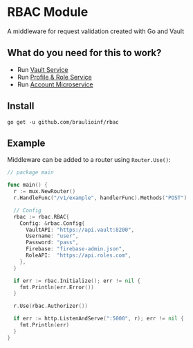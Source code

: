 # RBAC Module

A middleware for request validation created with Go and Vault

## What do you need for this to work?

* Run [Vault Service](https://github.com/braulioinf/vault-poc)
* Run [Profile & Role Service](https://github.com/braulioinf/dummy_roles_profiles)
* Run [Account Microservice](https://github.com/ExponentialEducation/account-microservice)

## Install

`go get -u github.com/braulioinf/rbac`

## Example

Middleware can be added to a router using `Router.Use()`:

```go
// package main

func main() {
  r := mux.NewRouter()
  r.HandleFunc("/v1/example", handlerFunc).Methods("POST")

  // Config
  rbac := rbac.RBAC{
    Config: &rbac.Config{
      VaultAPI: "https://api.vault:8200",
      Username: "user",
      Password: "pass",
      Firebase: "firebase-admin.json",
      RoleAPI:  "https://api.roles.com",
    },
  }

  if err := rbac.Initialize(); err != nil {
    fmt.Println(err.Error())
  }

  r.Use(rbac.Authorizer())

  if err := http.ListenAndServe(":5000", r); err != nil {
    fmt.Println(err)
  }
}
```
